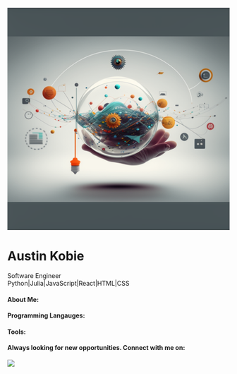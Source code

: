 ![](gitbanner.png)

# Austin Kobie

<p>Software Engineer <br>
 Python|Julia|JavaScript|React|HTML|CSS</p>

<!--
**AustinKobie/AustinKobie** is a ✨ _special_ ✨ repository because its `README.md` (this file) appears on your GitHub profile.
-->

#### About Me:

#### Programming Langauges:

#### Tools:

#### Always looking for new opportunities. Connect with me on:

<a href="https://www.linkedin.com/in/austin-kobie/"><img src="https://img.shields.io/badge/LinkedIn-blue?style=for-the-badge&logo=LinkedIn&logoColor=white"/></a>
